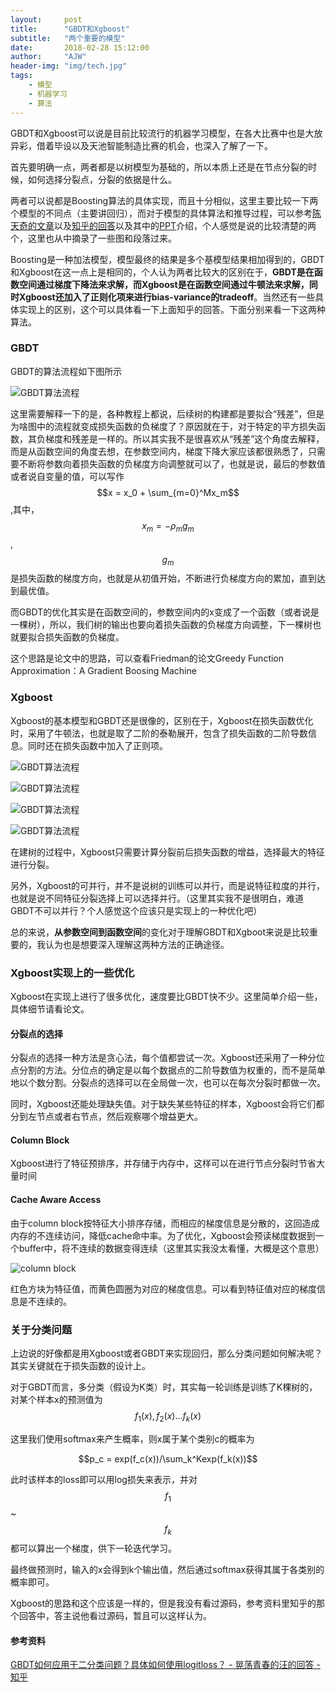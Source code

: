 ```yaml
---
layout:     post
title:      "GBDT和Xgboost"
subtitle:   "两个重要的模型"
date:       2018-02-28 15:12:00
author:     "AJW"
header-img: "img/tech.jpg"
tags:
    - 模型
    - 机器学习
    - 算法
---
```


GBDT和Xgboost可以说是目前比较流行的机器学习模型，在各大比赛中也是大放异彩，借着毕设以及天池智能制造比赛的机会，也深入了解了一下。

首先要明确一点，两者都是以树模型为基础的，所以本质上还是在节点分裂的时候，如何选择分裂点，分裂的依据是什么。

两者可以说都是Boosting算法的具体实现，而且十分相似，这里主要比较一下两个模型的不同点（主要讲回归），而对于模型的具体算法和推导过程，可以参考[陈天奇的文章](http://www.52cs.org/?p=429)以及[知乎的回答](https://www.zhihu.com/question/41354392)以及其中的[PPT](http://wepon.me/files/gbdt.pdf)介绍，个人感觉是说的比较清楚的两个，这里也从中摘录了一些图和段落过来。

Boosting是一种加法模型，模型最终的结果是多个基模型结果相加得到的，GBDT和Xgboost在这一点上是相同的，个人认为两者比较大的区别在于，**GBDT是在函数空间通过梯度下降法来求解，而Xgboost是在函数空间通过牛顿法来求解，同时Xgboost还加入了正则化项来进行bias-variance的tradeoff**。当然还有一些具体实现上的区别，这个可以具体看一下上面知乎的回答。下面分别来看一下这两种算法。

### GBDT

GBDT的算法流程如下图所示

![GBDT算法流程](/img/in-post/GBDT/GBDT.PNG)

这里需要解释一下的是，各种教程上都说，后续树的构建都是要拟合“残差”，但是为啥图中的流程就变成损失函数的负梯度了？原因就在于，对于特定的平方损失函数，其负梯度和残差是一样的。所以其实我不是很喜欢从“残差”这个角度去解释，而是从函数空间的角度去想，在参数空间内，梯度下降大家应该都很熟悉了，只需要不断将参数向着损失函数的负梯度方向调整就可以了，也就是说，最后的参数值或者说自变量的值，可以写作$$x = x_0 + \sum_{m=0}^Mx_m$$,其中，$$x_m = -\rho_mg_m$$,$$g_m$$ 是损失函数的梯度方向，也就是从初值开始，不断进行负梯度方向的累加，直到达到最优值。

而GBDT的优化其实是在函数空间的，参数空间内的x变成了一个函数（或者说是一棵树），所以，我们树的输出也要向着损失函数的负梯度方向调整，下一棵树也就要拟合损失函数的负梯度。

这个思路是论文中的思路，可以查看Friedman的论文Greedy Function Approximation：A Gradient Boosing Machine



### Xgboost

Xgboost的基本模型和GBDT还是很像的，区别在于，Xgboost在损失函数优化时，采用了牛顿法，也就是取了二阶的泰勒展开，包含了损失函数的二阶导数信息。同时还在损失函数中加入了正则项。

![GBDT算法流程](/img/in-post/GBDT/Xgboost1.PNG)

![GBDT算法流程](/img/in-post/GBDT/Xgboost2.PNG)

![GBDT算法流程](/img/in-post/GBDT/Xgboost3.PNG)

![GBDT算法流程](/img/in-post/GBDT/Xgboost4.PNG)

在建树的过程中，Xgboost只需要计算分裂前后损失函数的增益，选择最大的特征进行分裂。

另外，Xgboost的可并行，并不是说树的训练可以并行，而是说特征粒度的并行，也就是说不同特征分裂选择上可以选择并行。（这里其实我不是很明白，难道GBDT不可以并行？个人感觉这个应该只是实现上的一种优化吧）



总的来说，**从参数空间到函数空间**的变化对于理解GBDT和Xgboot来说是比较重要的，我认为也是想要深入理解这两种方法的正确途径。



### Xgboost实现上的一些优化

Xgboost在实现上进行了很多优化，速度要比GBDT快不少。这里简单介绍一些，具体细节请看论文。

#### 分裂点的选择

分裂点的选择一种方法是贪心法，每个值都尝试一次。Xgboost还采用了一种分位点分割的方法。分位点的确定是以每个数据点的二阶导数值为权重的，而不是简单地以个数分割。分裂点的选择可以在全局做一次，也可以在每次分裂时都做一次。

同时，Xgboost还能处理缺失值。对于缺失某些特征的样本，Xgboost会将它们都分到左节点或者右节点，然后观察哪个增益更大。

#### Column Block

Xgboost进行了特征预排序，并存储于内存中，这样可以在进行节点分裂时节省大量时间

#### Cache Aware Access

由于column block按特征大小排序存储，而相应的梯度信息是分散的，这回造成内存的不连续访问，降低cache命中率。为了优化，Xgboost会预读梯度数据到一个buffer中，将不连续的数据变得连续（这里其实我没太看懂，大概是这个意思）

![column block](\img\in-post\GBDT\column_block.PNG)

红色方块为特征值，而黄色圆圈为对应的梯度信息。可以看到特征值对应的梯度信息是不连续的。



### 关于分类问题

上边说的好像都是用Xgboost或者GBDT来实现回归，那么分类问题如何解决呢？其实关键就在于损失函数的设计上。

对于GBDT而言，多分类（假设为K类）时，其实每一轮训练是训练了K棵树的，对某个样本x的预测值为$$f_1(x), f_2(x)...f_k(x)$$

这里我们使用softmax来产生概率，则x属于某个类别c的概率为

$$p_c = exp(f_c(x))/\sum_k^Kexp(f_k(x))$$

此时该样本的loss即可以用log损失来表示，并对$$f_1$$~$$f_k$$都可以算出一个梯度，供下一轮迭代学习。

最终做预测时，输入的x会得到k个输出值，然后通过softmax获得其属于各类别的概率即可。

Xgboost的思路和这个应该是一样的，但是我没有看过源码，参考资料里知乎的那个回答中，答主说他看过源码，暂且可以这样认为。



#### 参考资料

[GBDT如何应用于二分类问题？具体如何使用logitloss？ - 晃荡青春的汪的回答 - 知乎](https://www.zhihu.com/question/55379008/answer/148479883)